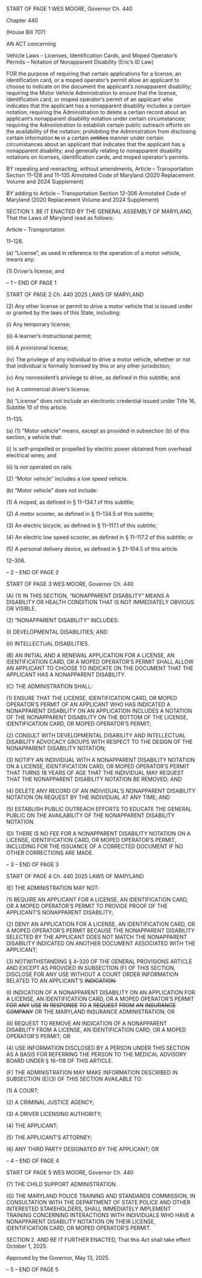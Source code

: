 START OF PAGE 1
WES MOORE, Governor Ch. 440

Chapter 440

(House Bill 707)

AN ACT concerning

Vehicle Laws – Licenses, Identification Cards, and Moped Operator’s Permits –
Notation of Nonapparent Disability
(Eric’s ID Law)

FOR the purpose of requiring that certain applications for a license, an identification card,
or a moped operator’s permit allow an applicant to choose to indicate on the
document the applicant’s nonapparent disability; requiring the Motor Vehicle
Administration to ensure that the license, identification card, or moped operator’s
permit of an applicant who indicates that the applicant has a nonapparent disability
includes a certain notation; requiring the Administration to delete a certain record
about an applicant’s nonapparent disability notation under certain circumstances;
requiring the Administration to establish certain public outreach efforts on the
availability of the notation; prohibiting the Administration from disclosing certain
information ~~to~~ in a certain ~~entities~~ manner under certain circumstances about an
applicant that indicates that the applicant has a nonapparent disability; and
generally relating to nonapparent disability notations on licenses, identification
cards, and moped operator’s permits.

BY repealing and reenacting, without amendments,
Article – Transportation
Section 11–128 and 11–135
Annotated Code of Maryland
(2020 Replacement Volume and 2024 Supplement)

BY adding to
Article – Transportation
Section 12–306
Annotated Code of Maryland
(2020 Replacement Volume and 2024 Supplement)

SECTION 1. BE IT ENACTED BY THE GENERAL ASSEMBLY OF MARYLAND,
That the Laws of Maryland read as follows:

Article – Transportation

11–128.

(a) “License”, as used in reference to the operation of a motor vehicle, means any:

(1) Driver’s license; and

– 1 –
END OF PAGE 1

START OF PAGE 2
Ch. 440 2025 LAWS OF MARYLAND

(2) Any other license or permit to drive a motor vehicle that is issued under
or granted by the laws of this State, including:

(i) Any temporary license;

(ii) A learner’s instructional permit;

(iii) A provisional license;

(iv) The privilege of any individual to drive a motor vehicle, whether
or not that individual is formally licensed by this or any other jurisdiction;

(v) Any nonresident’s privilege to drive, as defined in this subtitle;
and

(vi) A commercial driver’s license.

(b) “License” does not include an electronic credential issued under Title 16,
Subtitle 10 of this article.

11–135.

(a) (1) “Motor vehicle” means, except as provided in subsection (b) of this
section, a vehicle that:

(i) Is self–propelled or propelled by electric power obtained from
overhead electrical wires; and

(ii) Is not operated on rails.

(2) “Motor vehicle” includes a low speed vehicle.

(b) “Motor vehicle” does not include:

(1) A moped, as defined in § 11–134.1 of this subtitle;

(2) A motor scooter, as defined in § 11–134.5 of this subtitle;

(3) An electric bicycle, as defined in § 11–117.1 of this subtitle;

(4) An electric low speed scooter, as defined in § 11–117.2 of this subtitle;
or

(5) A personal delivery device, as defined in § 21–104.5 of this article.

12–306.

– 2 –
END OF PAGE 2

START OF PAGE 3
WES MOORE, Governor Ch. 440

(A) (1) IN THIS SECTION, “NONAPPARENT DISABILITY” MEANS A
DISABILITY OR HEALTH CONDITION THAT IS NOT IMMEDIATELY OBVIOUS OR
VISIBLE.

(2) “NONAPPARENT DISABILITY” INCLUDES:

(I) DEVELOPMENTAL DISABILITIES; AND

(II) INTELLECTUAL DISABILITIES.

(B) AN INITIAL AND A RENEWAL APPLICATION FOR A LICENSE, AN
IDENTIFICATION CARD, OR A MOPED OPERATOR’S PERMIT SHALL ALLOW AN
APPLICANT TO CHOOSE TO INDICATE ON THE DOCUMENT THAT THE APPLICANT HAS
A NONAPPARENT DISABILITY.

(C) THE ADMINISTRATION SHALL:

(1) ENSURE THAT THE LICENSE, IDENTIFICATION CARD, OR MOPED
OPERATOR’S PERMIT OF AN APPLICANT WHO HAS INDICATED A NONAPPARENT
DISABILITY ON AN APPLICATION INCLUDES A NOTATION OF THE NONAPPARENT
DISABILITY ON THE BOTTOM OF THE LICENSE, IDENTIFICATION CARD, OR MOPED
OPERATOR’S PERMIT;

(2) CONSULT WITH DEVELOPMENTAL DISABILITY AND
INTELLECTUAL DISABILITY ADVOCACY GROUPS WITH RESPECT TO THE DESIGN OF
THE NONAPPARENT DISABILITY NOTATION;

(3) NOTIFY AN INDIVIDUAL WITH A NONAPPARENT DISABILITY
NOTATION ON A LICENSE, IDENTIFICATION CARD, OR MOPED OPERATOR’S PERMIT
THAT TURNS 18 YEARS OF AGE THAT THE INDIVIDUAL MAY REQUEST THAT THE
NONAPPARENT DISABILITY NOTATION BE REMOVED; AND

(4) DELETE ANY RECORD OF AN INDIVIDUAL’S NONAPPARENT
DISABILITY NOTATION ON REQUEST BY THE INDIVIDUAL AT ANY TIME; AND

(5) ESTABLISH PUBLIC OUTREACH EFFORTS TO EDUCATE THE
GENERAL PUBLIC ON THE AVAILABILITY OF THE NONAPPARENT DISABILITY
NOTATION.

(D) THERE IS NO FEE FOR A NONAPPARENT DISABILITY NOTATION ON A
LICENSE, IDENTIFICATION CARD, OR MOPED OPERATOR’S PERMIT, INCLUDING FOR
THE ISSUANCE OF A CORRECTED DOCUMENT IF NO OTHER CORRECTIONS ARE MADE.

– 3 –
END OF PAGE 3

START OF PAGE 4
Ch. 440 2025 LAWS OF MARYLAND

(E) THE ADMINISTRATION MAY NOT:

(1) REQUIRE AN APPLICANT FOR A LICENSE, AN IDENTIFICATION
CARD, OR A MOPED OPERATOR’S PERMIT TO PROVIDE PROOF OF THE APPLICANT’S
NONAPPARENT DISABILITY;

(2) DENY AN APPLICATION FOR A LICENSE, AN IDENTIFICATION
CARD, OR A MOPED OPERATOR’S PERMIT BECAUSE THE NONAPPARENT DISABILITY
SELECTED BY THE APPLICANT DOES NOT MATCH THE NONAPPARENT DISABILITY
INDICATED ON ANOTHER DOCUMENT ASSOCIATED WITH THE APPLICANT;

(3) NOTWITHSTANDING § 4–320 OF THE GENERAL PROVISIONS
ARTICLE AND EXCEPT AS PROVIDED IN SUBSECTION (F) OF THIS SECTION, DISCLOSE
FOR ANY USE WITHOUT A COURT ORDER INFORMATION RELATED TO AN
APPLICANT’S ~~INDICATION:~~

(I) INDICATION OF A NONAPPARENT DISABILITY ON AN
APPLICATION FOR A LICENSE, AN IDENTIFICATION CARD, OR A MOPED OPERATOR’S
PERMIT ~~FOR~~ ~~ANY~~ ~~USE~~ ~~IN~~ ~~RESPONSE~~ ~~TO~~ ~~A~~ ~~REQUEST~~ ~~FROM~~ ~~AN~~ ~~INSURANCE~~ ~~COMPANY~~
OR THE MARYLAND INSURANCE ADMINISTRATION; OR

(II) REQUEST TO REMOVE AN INDICATION OF A NONAPPARENT
DISABILITY FROM A LICENSE, AN IDENTIFICATION CARD, OR A MOPED OPERATOR’S
PERMIT; OR

(4) USE INFORMATION DISCLOSED BY A PERSON UNDER THIS
SECTION AS A BASIS FOR REFERRING THE PERSON TO THE MEDICAL ADVISORY
BOARD UNDER § 16–118 OF THIS ARTICLE.

(F) THE ADMINISTRATION MAY MAKE INFORMATION DESCRIBED IN
SUBSECTION (E)(3) OF THIS SECTION AVAILABLE TO:

(1) A COURT;

(2) A CRIMINAL JUSTICE AGENCY;

(3) A DRIVER LICENSING AUTHORITY;

(4) THE APPLICANT;

(5) THE APPLICANT’S ATTORNEY;

(6) ANY THIRD PARTY DESIGNATED BY THE APPLICANT; OR

– 4 –
END OF PAGE 4

START OF PAGE 5
WES MOORE, Governor Ch. 440

(7) THE CHILD SUPPORT ADMINISTRATION.

(G) THE MARYLAND POLICE TRAINING AND STANDARDS COMMISSION, IN
CONSULTATION WITH THE DEPARTMENT OF STATE POLICE AND OTHER
INTERESTED STAKEHOLDERS, SHALL IMMEDIATELY IMPLEMENT TRAINING
CONCERNING INTERACTIONS WITH INDIVIDUALS WHO HAVE A NONAPPARENT
DISABILITY NOTATION ON THEIR LICENSE, IDENTIFICATION CARD, OR MOPED
OPERATOR’S PERMIT.

SECTION 2. AND BE IT FURTHER ENACTED, That this Act shall take effect
October 1, 2025.

Approved by the Governor, May 13, 2025.

– 5 –
END OF PAGE 5